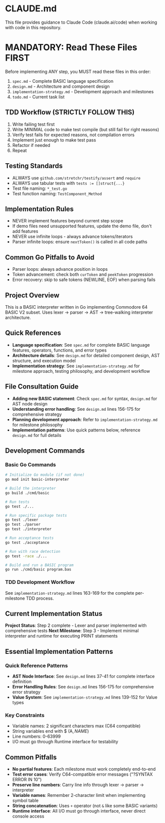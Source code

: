 # CLAUDE.md

This file provides guidance to Claude Code (claude.ai/code) when working with code in this repository.

# MANDATORY: Read These Files FIRST
Before implementing ANY step, you MUST read these files in this order:
1. `spec.md` - Complete BASIC language specification
2. `design.md` - Architecture and component design
3. `implementation-strategy.md` - Development approach and milestones
4. `todo.md` - Current task list

## TDD Workflow (STRICTLY FOLLOW THIS)
1. Write failing test first
2. Write MINIMAL code to make test compile (but still fail for right reasons)
3. Verify test fails for expected reasons, not compilation errors
4. Implement just enough to make test pass
5. Refactor if needed
6. Repeat

## Testing Standards
- ALWAYS use `github.com/stretchr/testify/assert` and `require`
- ALWAYS use tabular tests with `tests := []struct{...}`
- Test file naming: `*_test.go`
- Test function naming: `TestComponent_Method`

## Implementation Rules
- NEVER implement features beyond current step scope
- If demo files need unsupported features, update the demo file, don't add features
- NEVER use infinite loops - always advance tokens/iterators
- Parser infinite loops: ensure `nextToken()` is called in all code paths

## Common Go Pitfalls to Avoid
- Parser loops: always advance position in loops
- Token advancement: check both `curToken` and `peekToken` progression
- Error recovery: skip to safe tokens (NEWLINE, EOF) when parsing fails

## Project Overview

This is a BASIC interpreter written in Go implementing Commodore 64 BASIC V2 subset. Uses lexer → parser → AST → tree-walking interpreter architecture.

## Quick References

- **Language specification**: See `spec.md` for complete BASIC language features, operators, functions, and error types
- **Architecture details**: See `design.md` for detailed component design, AST structure, and execution model  
- **Implementation strategy**: See `implementation-strategy.md` for milestone approach, testing philosophy, and development workflow

## File Consultation Guide

- **Adding new BASIC statement**: Check `spec.md` for syntax, `design.md` for AST node design
- **Understanding error handling**: See `design.md` lines 156-175 for comprehensive strategy
- **Planning development approach**: Refer to `implementation-strategy.md` for milestone philosophy
- **Implementation patterns**: Use quick patterns below, reference `design.md` for full details

## Development Commands

### Basic Go Commands
```bash
# Initialize Go module (if not done)
go mod init basic-interpreter

# Build the interpreter
go build ./cmd/basic

# Run tests
go test ./...

# Run specific package tests
go test ./lexer
go test ./parser
go test ./interpreter

# Run acceptance tests
go test ./acceptance

# Run with race detection
go test -race ./...

# Build and run a BASIC program
go run ./cmd/basic program.bas
```

### TDD Development Workflow
See `implementation-strategy.md` lines 163-169 for the complete per-milestone TDD process.

## Current Implementation Status

**Project Status**: Step 2 complete - Lexer and parser implemented with comprehensive tests
**Next Milestone**: Step 3 - Implement minimal interpreter and runtime for executing PRINT statements

## Essential Implementation Patterns

### Quick Reference Patterns
- **AST Node Interface**: See `design.md` lines 37-41 for complete interface definition
- **Error Handling Rules**: See `design.md` lines 156-175 for comprehensive error strategy
- **Value System**: See `implementation-strategy.md` lines 139-152 for Value types

### Key Constraints
- Variable names: 2 significant characters max (C64 compatible)
- String variables end with $ (A$, NAME$)
- Line numbers: 0-63999
- I/O must go through Runtime interface for testability

## Common Pitfalls

- **No partial features**: Each milestone must work completely end-to-end
- **Test error cases**: Verify C64-compatible error messages ("?SYNTAX ERROR IN 10")
- **Preserve line numbers**: Carry line info through lexer → parser → interpreter
- **Variable names**: Remember 2-character limit when implementing symbol table
- **String concatenation**: Uses `+` operator (not `&` like some BASIC variants)
- **Runtime interface**: All I/O must go through interface, never direct console access